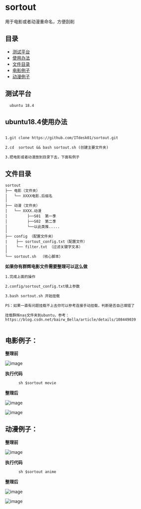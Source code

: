 # sortout
用于电影或者动漫重命名，方便刮削

## 目录
* [测试平台](#测试平台)
* [使用办法](#使用办法)
* [文件目录](#文件目录)
* [电影例子](#电影例子)
* [动漫例子](#动漫例子)

## 测试平台
      
      ubuntu 18.4

## ubuntu18.4使用办法
```

1.git clone https://github.com/ITdesk01/sortout.git

2.cd  sortout && bash sortout.sh (创建主要文件夹)

3.把电影或者动漫放到目录下去，下面有例子

```

## 文件目录
```
sortout
├── 电影（文件夹）
│   └── XXXX电影.后缀名
│
├── 动漫（文件夹）
│   └── XXXX.动漫
│         ├──S01  第一季
│         ├──S02  第二季
│         └──以此类推.....
│
├── config （配置文件夹）
|    ├── sortout_config.txt（配置文件）
│    └── filter.txt （过滤关键字文本）
│         
└── sortout.sh  （核心脚本）
```

**如果你有群辉电影文件需要整理可以这么做**
```
1.完成上面的操作

2.config/sortout_config.txt填上参数

3.bash sortout.sh 开始挂载

PS：如果一直有问题挂载不上去你可以参考连接手动挂载，判断是否自己填错了

挂载群辉nas文件夹到ubuntu，参考：https://blog.csdn.net/bairw_Bella/article/details/108449039


```



## 电影例子：
**整理前**

![image](https://user-images.githubusercontent.com/38835844/113305148-51cef700-9335-11eb-9a16-cceb7b36ceca.png)


**执行代码**
```
      sh $sortout movie
```
**整理后**

![image](https://user-images.githubusercontent.com/38835844/113305719-e5a0c300-9335-11eb-96c0-a60b3b2e9bf6.png)


![image](https://user-images.githubusercontent.com/38835844/113305888-1254da80-9336-11eb-99b5-6646321f8a8e.png)



## 动漫例子：
**整理前**

![image](https://user-images.githubusercontent.com/38835844/113399985-afb21c00-93d3-11eb-99d1-45e3e52d92d8.png)



**执行代码**
```
      sh $sortout anime
```
**整理后**

![image](https://user-images.githubusercontent.com/38835844/113400066-d1ab9e80-93d3-11eb-822d-f6d923fd2a0c.png)


![image](https://user-images.githubusercontent.com/38835844/113400218-091a4b00-93d4-11eb-995e-a6366d9e826c.png)






